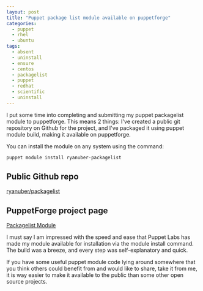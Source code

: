 ```yaml
---
layout: post
title: "Puppet package list module available on puppetforge"
categories:
  - puppet
  - rhel
  - ubuntu
tags:
  - absent
  - uninstall
  - ensure
  - centos
  - packagelist
  - puppet
  - redhat
  - scientific
  - uninstall
---
```


I put some time into completing and submitting my puppet packagelist module to puppetforge.
This means 2 things: I've created a public git repository on Github for the project, and
I've packaged it using puppet module build, making it available on puppetforge.

You can install the module on any system using the command:

```bash
puppet module install ryanuber-packagelist
```

## Public Github repo
[ryanuber/packagelist](https://github.com/ryanuber/puppet-packagelist)

## PuppetForge project page
[Packagelist Module](http://forge.puppetlabs.com/ryanuber/packagelist)

I must say I am impressed with the speed and ease that Puppet Labs has made my module
available for installation via the module install command. The build was a breeze, and
every step was self-explanatory and quick.

If you have some useful puppet module code lying around somewhere that you think others
could benefit from and would like to share, take it from me, it is way easier to make
it available to the public than some other open source projects.

